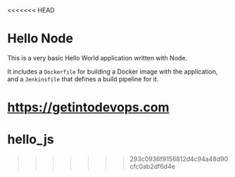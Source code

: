 <<<<<<< HEAD
# Hello Node
This is a very basic Hello World application written with Node.

It includes a `Dockerfile` for building a Docker image with the application, and a `Jenkinsfile` that defines a build pipeline for it.

https://getintodevops.com
=======
# hello_js
>>>>>>> 293c0936f9156812d4c94a48d90cfc0ab2df6d4e
